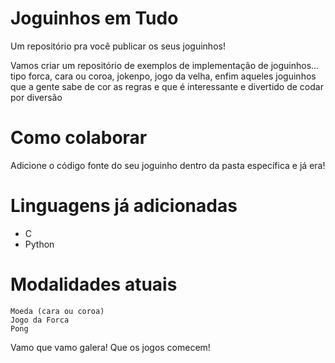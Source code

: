 # Joguinhos em Tudo
Um repositório pra você publicar os seus joguinhos!

Vamos criar um repositório de exemplos de implementação de joguinhos... tipo forca, cara ou coroa, jokenpo, jogo da velha, enfim aqueles joguinhos que a gente sabe de cor as regras e que é interessante e divertido de codar por diversão

# Como colaborar
Adicione o código fonte do seu joguinho dentro da pasta específica e já era!

# Linguagens já adicionadas
- C
- Python


# Modalidades atuais
    Moeda (cara ou coroa)
    Jogo da Forca
    Pong



   Vamo que vamo galera!
    Que os jogos comecem!

